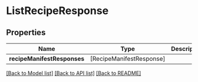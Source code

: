 # ListRecipeResponse

## Properties
Name | Type | Description | Notes
------------ | ------------- | ------------- | -------------
**recipeManifestResponses** | [RecipeManifestResponse] |  | 

[[Back to Model list]](../README.md#documentation-for-models) [[Back to API list]](../README.md#documentation-for-api-endpoints) [[Back to README]](../README.md)


